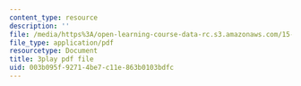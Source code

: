 ```yaml
---
content_type: resource
description: ''
file: /media/https%3A/open-learning-course-data-rc.s3.amazonaws.com/15-s12-blockchain-and-money-fall-2018/003b095f92714be7c11e863b0103bdfc_EH6vE97qIP4.pdf
file_type: application/pdf
resourcetype: Document
title: 3play pdf file
uid: 003b095f-9271-4be7-c11e-863b0103bdfc
---
```

